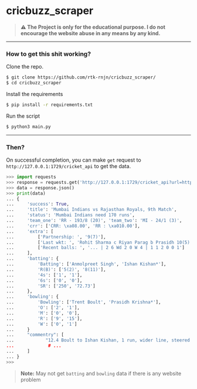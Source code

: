 # cricbuzz_scraper

> **⚠️ The Project is only for the educational purpose. I do not encourage the website abuse in any means by any kind.**

---

### How to get this shit working?

Clone the repo.
```bash
$ git clone https://github.com/rtk-rnjn/cricbuzz_scraper/
$ cd cricbuzz_scraper
```

Install the requirements
```bash
$ pip install -r requirements.txt
```

Run the script
```bash
$ python3 main.py
```

---


### Then?

On successful completion, you can make `get` request to `http://127.0.0.1:1729/cricket_api` to get the data.

```py
>>> import requests
>>> response = requests.get('http://127.0.0.1:1729/cricket_api?url=https://m.cricbuzz.com/cricket-commentary/45926/rr-vs-mi-9th-match-indian-premier-league-2022')
>>> data = response.json()
>>> print(data)
... {
...     'success': True, 
...     'title': 'Mumbai Indians vs Rajasthan Royals, 9th Match',
...     'status': 'Mumbai Indians need 170 runs',
...     'team_one': 'RR - 193/8 (20)', 'team_two': 'MI - 24/1 (3)',
...     'crr': ['CRR: \xa08.00', 'RR : \xa010.00'],
...     'extra': [
...         ['Partnership: ', '9(7)'],
...         ['Last wkt: ', 'Rohit Sharma c Riyan Parag b Prasidh 10(5) - 15/1 in 1.5 ov.'],
...         ['Recent balls: ', '... | 2 6 Wd 2 0 W 4 | 1 1 2 0 0 1']
...     ],
...     'batting': {
...         'Batting': ['Anmolpreet Singh', 'Ishan Kishan*'], 
...         'R(B)': ['5(2)', '8(11)'],
...         '4s': ['1', '1'],
...         '6s': ['0', '0'],
...         'SR': ['250', '72.73']
...     },
...     'bowling': {
...         'Bowling': ['Trent Boult', 'Prasidh Krishna*'],
...         'O': ['2', '1'],
...         'M': ['0', '0'],
...         'R': ['9', '15'],
...         'W': ['0', '1']
...     }
...     "commentry": [
...            "12.4 Boult to Ishan Kishan, 1 run, wider line, steered away through backward point
...             # ...
...     ]
... }
>>> 
```
> **Note:** May not get `batting` and `bowling` data if there is any website problem
